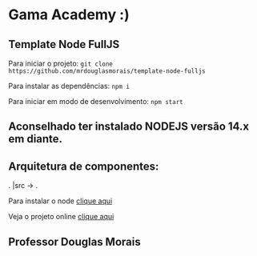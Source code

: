 # Gama Academy :)

## Template Node FullJS

Para iniciar o projeto:
`git clone https://github.com/mrdouglasmorais/template-node-fulljs`

Para instalar as dependências:
`npm i`

Para iniciar em modo de desenvolvimento:
`npm start`

## Aconselhado ter instalado NODEJS versão 14.x em diante.

## Arquitetura de componentes:

.
|src ->
.

Para instalar o node [clique aqui](https://nodejs.org/en/)

Veja o projeto online [clique aqui](https://nosso.site/)

## Professor Douglas Morais
